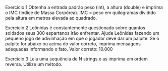 Exercício 1
Obtenha a entrada padrão peso (int), a altura (double) e imprima o IMC (Indice de Massa
Corpórea). 
IMC = peso em quilogramas dividido pela altura em metros elevada ao quadrado.


Exercício 2
Leônidas é constantemente questionado sobre quantos soldados seus 300 espartanos
irão enfrentar. Ajude Leônidas fazendo um pequeno jogo de adivinhação em que o jogador deve dar um palpite. 
Se o palpite for abaixo ou acima do valor correto, imprima mensagens adequadas informando o fato. 
Valor correto: 10.000


Exercício 3
Leia uma sequência de N strings e as imprima em ordem reversa. Utilize um método.


